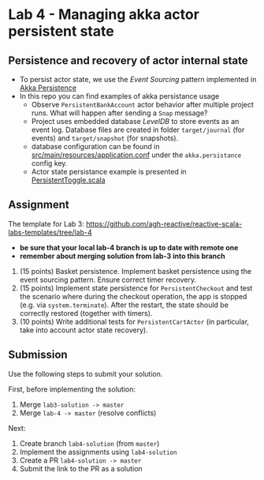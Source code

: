 # Lab 4 - Managing akka actor persistent state

## Persistence and recovery of actor internal state

* To persist actor state, we use the _Event Sourcing_ pattern implemented in [Akka Persistence](https://doc.akka.io/docs/akka/current/typed/persistence.html)
* In this repo you can find examples of akka persistance usage
    * Observe `PersistentBankAccount` actor behavior after multiple project runs. What will happen after sending a `Snap` message?
    * Project uses embedded database _LevelDB_ to store events as an event log. Database files are created in folder `target/journal` (for events) and `target/snapshot` (for snapshots).
    * database configuration can be found in [src/main/resources/application.conf](src/main/resources/application.conf) under the `akka.persistance` config key.
    * Actor state persistance example is presented in [PersistentToggle.scala](src/main/scala/reactive4/persistence/PersistentToggle.scala)


## Assignment

The template for Lab 3: https://github.com/agh-reactive/reactive-scala-labs-templates/tree/lab-4 
* **be sure that your local lab-4 branch is up to date with remote one**
* **remember about merging solution from lab-3 into this branch**

1. (15 points) Basket persistence. Implement basket persistence using the event sourcing pattern. Ensure correct timer recovery.
2. (15 points) Implement state persistence for `PersistentCheckout` and test the scenario where during the checkout operation, the app is stopped (e.g. via `system.terminate`). After the restart, the state should be correctly restored (together with timers).
3. (10 points) Write additional tests for `PersistentCartActor` (in particular, take into account actor state recovery).

## Submission

Use the following steps to submit your solution.

First, before implementing the solution:
1. Merge `lab3-solution -> master`
2. Merge `lab-4 -> master`  (resolve conflicts)

Next:
1. Create branch `lab4-solution` (from `master`)
2. Implement the assignments using `lab4-solution`
3. Create a PR `lab4-solution -> master`
4. Submit the link to the PR as a solution
